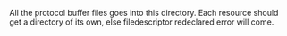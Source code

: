 All the protocol buffer files goes into this directory.
Each resource should get a directory of its own, else filedescriptor redeclared error will come.